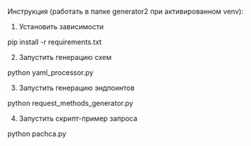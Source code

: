 Инструкция (работать в папке generator2 при активированном venv):

1. Установить зависимости

pip install -r requirements.txt

2. Запустить генерацию схем

python yaml_processor.py

3. Запустить генерацию эндпоинтов

python request_methods_generator.py

4. Запустить скрипт-пример запроса

python pachca.py
